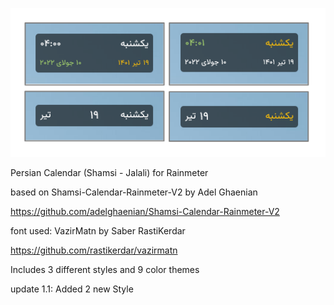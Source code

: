 ![alt text](https://github.com/farshad991/illustro-Persian-Calendar/blob/main/assets/ScreenShot.png?raw=true)


Persian Calendar (Shamsi - Jalali) for Rainmeter

based on Shamsi-Calendar-Rainmeter-V2 by Adel Ghaenian

https://github.com/adelghaenian/Shamsi-Calendar-Rainmeter-V2

font used: VazirMatn by Saber RastiKerdar

https://github.com/rastikerdar/vazirmatn

Includes 3 different styles and 9 color themes

update 1.1:
Added 2 new Style
